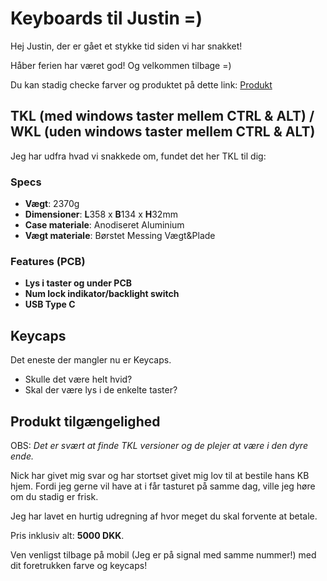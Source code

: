 # Keyboards til Justin =)

Hej Justin, der er gået et stykke tid siden vi har snakket!

Håber ferien har været god! Og velkommen tilbage =)

Du kan stadig checke farver og produktet på dette link: [Produkt](https://imgur.com/a/b5DFNUW)

## TKL (med windows taster mellem CTRL & ALT) / WKL (uden windows taster mellem CTRL & ALT)
Jeg har udfra hvad vi snakkede om, fundet det her TKL til dig:

### Specs
  - **Vægt**: 2370g
  - **Dimensioner**: **L**358 x **B**134 x **H**32mm
  - **Case materiale**: Anodiseret Aluminium
  - **Vægt materiale**: Børstet Messing Vægt&Plade
### Features (PCB)
  - **Lys i taster og under PCB**
  - **Num lock indikator/backlight switch**
  - **USB Type C**
  
## Keycaps
Det eneste der mangler nu er Keycaps.
  - Skulle det være helt hvid?
  - Skal der være lys i de enkelte taster?

## Produkt tilgængelighed
OBS: *Det er svært at finde TKL versioner og de plejer at være i den dyre ende.*

Nick har givet mig svar og har stortset givet mig lov til at bestile hans KB hjem. 
Fordi jeg gerne vil have at i får tasturet på samme dag, ville jeg høre om du stadig er frisk.

Jeg har lavet en hurtig udregning af hvor meget du skal forvente at betale.

Pris inklusiv alt: __5000 DKK__.

Ven venligst tilbage på mobil (Jeg er på signal med samme nummer!) med dit foretrukken farve og keycaps!
